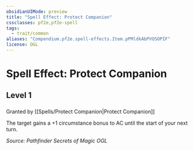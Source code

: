 ```yaml
---
obsidianUIMode: preview
title: "Spell Effect: Protect Companion"
cssclasses: pf2e,pf2e-spell
tags:
  - trait/common
aliases: "Compendium.pf2e.spell-effects.Item.pPMldkAbPVOSOPIF"
license: OGL
---
```

# Spell Effect: Protect Companion
## Level 1
### 






Granted by [[Spells/Protect Companion|Protect Companion]]

The target gains a +1 circumstance bonus to AC until the start of your next turn.

*Source: Pathfinder Secrets of Magic*
*OGL*